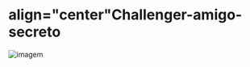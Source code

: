 <h1> align="center"Challenger-amigo-secreto </h1> 

![imagem](https://github.com/user-attachments/assets/0d67a93e-e626-4ee4-b650-13789360e14b)
